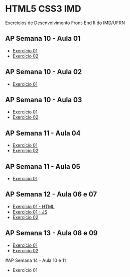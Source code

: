 # HTML5 CSS3 IMD
 Exercícios de Desenvolvimento Front-End II do IMD/UFRN
 
 ## AP Semana 10 - Aula 01
 * [Exercício 01](https://github.com/felipemadu13/HTML5_CSS3_IMD/blob/5c0a90f6e8039a2ec11445460e6a4ec5a4592e07/Desenvolvimento%20Front-End%20II/Semana%2010/frontii_aula_01_ex001.js)
 * [Exercício 02](https://github.com/felipemadu13/HTML5_CSS3_IMD/blob/5c0a90f6e8039a2ec11445460e6a4ec5a4592e07/Desenvolvimento%20Front-End%20II/Semana%2010/frontii_aula_01_ex002.js)

 ## AP Semana 10 - Aula 02
 * [Exercício 01](https://github.com/felipemadu13/HTML5_CSS3_IMD/blob/5c0a90f6e8039a2ec11445460e6a4ec5a4592e07/Desenvolvimento%20Front-End%20II/Semana%2010/frontii_aula_02_ex001.js)

 ## AP Semana 10 - Aula 03
 * [Exercício 01](https://github.com/felipemadu13/HTML5_CSS3_IMD/blob/5c0a90f6e8039a2ec11445460e6a4ec5a4592e07/Desenvolvimento%20Front-End%20II/Semana%2010/frontii_aula_03_ex001.js)
 * [Exercício 02](https://github.com/felipemadu13/HTML5_CSS3_IMD/blob/5c0a90f6e8039a2ec11445460e6a4ec5a4592e07/Desenvolvimento%20Front-End%20II/Semana%2010/frontii_aula_03_ex002.js)

 ## AP Semana 11 - Aula 04
 * [Exercício 01](https://github.com/felipemadu13/HTML5_CSS3_IMD/blob/38fae74ba359085d49e48229c4c604661430ea73/Desenvolvimento%20Front-End%20II/Semana%2011/frontii_aula_04_ex001.js)
 * [Exercício 02](https://github.com/felipemadu13/HTML5_CSS3_IMD/blob/38fae74ba359085d49e48229c4c604661430ea73/Desenvolvimento%20Front-End%20II/Semana%2011/frontii_aula_04_ex002.js)

 ## AP Semana 11 - Aula 05
 * [Exercício 01](https://github.com/felipemadu13/HTML5_CSS3_IMD/blob/38fae74ba359085d49e48229c4c604661430ea73/Desenvolvimento%20Front-End%20II/Semana%2011/frontii_aula_05_ex001.html)

 ## AP Semana 12 - Aula 06 e 07
 * [Exercício 01 - HTML](https://github.com/felipemadu13/HTML5_CSS3_IMD/blob/3413926821ef287f9ecd3e7fc344369d9a9f1571/Desenvolvimento%20Front-End%20II/Semana%2012/frontii_aula_06_07_ex001.html)
 * [Exercício 01 - JS](https://github.com/felipemadu13/HTML5_CSS3_IMD/blob/3413926821ef287f9ecd3e7fc344369d9a9f1571/Desenvolvimento%20Front-End%20II/Semana%2012/frontii_aula_06_07_ex001.js)
 * [Exercício 02](https://github.com/felipemadu13/HTML5_CSS3_IMD/blob/3413926821ef287f9ecd3e7fc344369d9a9f1571/Desenvolvimento%20Front-End%20II/Semana%2012/frontii_aula_06_07_ex002.html)

 ## AP Semana 13 - Aula 08 e 09
 * [Exercício 01](https://github.com/felipemadu13/HTML5_CSS3_IMD/blob/793d41bfe6669a01c586dde3fd74b5169b9da4b8/Desenvolvimento%20Front-End%20II/Semana%2013/frontii_aula_08_09_ex001.html)
 * [Exercício 02](https://github.com/felipemadu13/HTML5_CSS3_IMD/blob/793d41bfe6669a01c586dde3fd74b5169b9da4b8/Desenvolvimento%20Front-End%20II/Semana%2013/frontii_aula_08_09_ex002.html)

#AP Semana 14 - Aula 10 e 11
* Exercício 01
